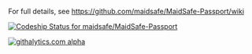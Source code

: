 For full details, see https://github.com/maidsafe/MaidSafe-Passport/wiki


[ ![Codeship Status for maidsafe/MaidSafe-Passport](https://www.codeship.io/projects/19c5c3f0-0baf-0132-82a9-6695a14f90f5/status)](https://www.codeship.io/projects/32048)


[![githalytics.com alpha](https://cruel-carlota.pagodabox.com/e7abf359603ca996cb4af0f0676d248a "githalytics.com")](http://githalytics.com/maidsafe/MaidSafe-Passport)
